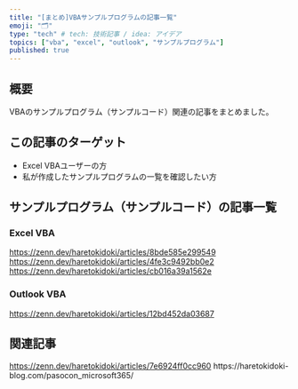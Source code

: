 ```yaml
---
title: "[まとめ]VBAサンプルプログラムの記事一覧"
emoji: "🗂"
type: "tech" # tech: 技術記事 / idea: アイデア
topics: ["vba", "excel", "outlook", "サンプルプログラム"]
published: true
---
```

## 概要

VBAのサンプルプログラム（サンプルコード）関連の記事をまとめました。

## この記事のターゲット

- Excel VBAユーザーの方
- 私が作成したサンプルプログラムの一覧を確認したい方

## サンプルプログラム（サンプルコード）の記事一覧

### Excel VBA

https://zenn.dev/haretokidoki/articles/8bde585e299549
https://zenn.dev/haretokidoki/articles/4fe3c9492bb0e2
https://zenn.dev/haretokidoki/articles/cb016a39a1562e

### Outlook VBA

https://zenn.dev/haretokidoki/articles/12bd452da03687

## 関連記事

https://zenn.dev/haretokidoki/articles/7e6924ff0cc960
https://haretokidoki-blog\.com/pasocon_microsoft365/
